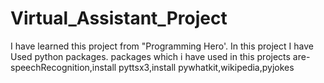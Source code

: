 # Virtual_Assistant_Project
I have learned this project from "Programming Hero'.
In this project I have Used python packages.
packages which i have used in this projects are-speechRecognition,install pyttsx3,install pywhatkit,wikipedia,pyjokes


